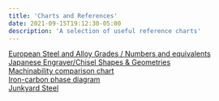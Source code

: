 ```yaml
---
title: 'Charts and References'
date: 2021-09-15T19:12:30-05:00
description: 'A selection of useful reference charts'
---
```

[European Steel and Alloy Grades / Numbers and equivalents](http://steelnumber.com/)\
[Japanese Engraver/Chisel Shapes & Geometries](https://discord.com/channels/251051817398435841/251054378062970880/798294831167176714)\
[Machinability comparison chart](http://www.carbidedepot.com/formulas-machinability.htm)\
[Iron-carbon phase diagram](static/iron-carbon-phase-diagram.png)\
[Junkyard Steel](static/junkyard-steel.png)
